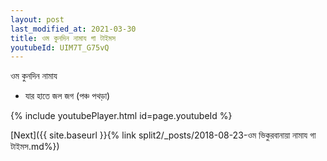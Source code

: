 ```yaml
---
layout: post
last_modified_at: 2021-03-30
title: ওম কুনদিন নামায গা টাইমস
youtubeId: UIM7T_G75vQ
---
```

 
 
 ওম কুনদিন নামায  
 
 -  যার হাতে জল জগ (পঞ্চ পথড়া) 
 
  
 
  
 
 
 
 
 
 


{% include youtubePlayer.html id=page.youtubeId %}
 
[Next]({{ site.baseurl }}{% link  split2/_posts/2018-08-23-ওম ভিকুরবানায়া নামায গা টাইমস.md%})
 
